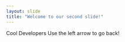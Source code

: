 ```yaml
---
layout: slide
title: "Welcome to our second slide!"
---
```

Cool Developers
Use the left arrow to go back!
